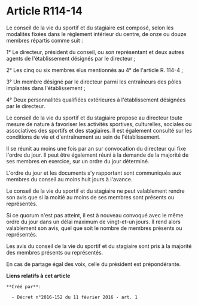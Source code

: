 # Article R114-14

Le conseil de la vie du sportif et du stagiaire est composé, selon les modalités fixées dans le règlement intérieur du
centre, de onze ou douze membres répartis comme suit : 

1° Le directeur, président du conseil, ou son représentant et deux autres agents de l'établissement désignés par le
directeur ; 

2° Les cinq ou six membres élus mentionnés au 4° de l'article R. 114-4 ; 

3° Un membre désigné par le directeur parmi les entraîneurs des pôles implantés dans l'établissement ; 

4° Deux personnalités qualifiées extérieures à l'établissement désignées par le directeur. 

Le conseil de la vie du sportif et du stagiaire propose au directeur toute mesure de nature à favoriser les activités
sportives, culturelles, sociales ou associatives des sportifs et des stagiaires. Il est également consulté sur les conditions
de vie et d'entraînement au sein de l'établissement. 

Il se réunit au moins une fois par an sur convocation du directeur qui fixe l'ordre du jour. Il peut être également réuni à
la demande de la majorité de ses membres en exercice, sur un ordre du jour déterminé. 

L'ordre du jour et les documents s'y rapportant sont communiqués aux membres du conseil au moins huit jours à l'avance. 

Le conseil de la vie du sportif et du stagiaire ne peut valablement rendre son avis que si la moitié au moins de ses membres
sont présents ou représentés. 

Si ce quorum n'est pas atteint, il est à nouveau convoqué avec le même ordre du jour dans un délai maximum de vingt-et-un
jours. Il rend alors valablement son avis, quel que soit le nombre de membres présents ou représentés. 

Les avis du conseil de la vie du sportif et du stagiaire sont pris à la majorité des membres présents ou représentés. 

En cas de partage égal des voix, celle du président est prépondérante.

**Liens relatifs à cet article**

	**Créé par**:

	  - Décret n°2016-152 du 11 février 2016 - art. 1
